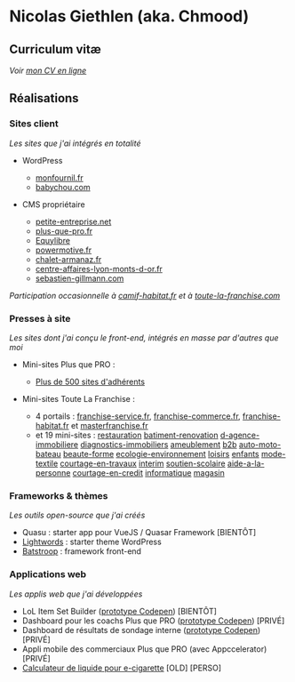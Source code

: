 # Nicolas Giethlen (aka. Chmood)

## Curriculum vitæ

  _Voir [mon CV en ligne](https://chmood.github.io)_

## Réalisations

### Sites client

_Les sites que j'ai intégrés en totalité_

* WordPress
  * [monfournil.fr](https://www.monfournil.fr/)
  * [babychou.com](http://www.babychou.com/)

* CMS propriétaire
  * [petite-entreprise.net](http://www.petite-entreprise.net/)
  * [plus-que-pro.fr](http://www.plus-que-pro.fr/)
  * [Equylibre](http://www.vente-fonds-commerce.fr/)
  * [powermotive.fr](http://www.powermotive.fr/)
  * [chalet-armanaz.fr](http://www.chalet-armanaz.fr/)
  * [centre-affaires-lyon-monts-d-or.fr](http://www.centre-affaires-lyon-monts-d-or.fr/)
  * [sebastien-gillmann.com](http://www.sebastien-gillmann.com/)

_Participation occasionnelle à [camif-habitat.fr](http://www.camif-habitat.fr/) et à [toute-la-franchise.com](http://www.toute-la-franchise.com/)_

### Presses à site

_Les sites dont j'ai conçu le front-end, intégrés en masse par d'autres que moi_

* Mini-sites Plus que PRO :
  * [Plus de 500 sites d'adhérents](http://www.plus-que-pro.fr/adherents/)

* Mini-sites Toute La Franchise :
  * 4 portails : [franchise-service.fr](http://www.franchise-service.fr/), [franchise-commerce.fr](http://www.franchise-commerce.fr/), [franchise-habitat.fr](http://www.franchise-habitat.fr/) et [masterfranchise.fr](http://www.masterfranchise.fr/)
  * et 19 mini-sites :
    [restauration](http://www.franchise-restauration.fr)
    [batiment-renovation](http://www.franchise-batiment-renovation.fr)
    [d-agence-immobiliere](http://www.franchise-d-agence-immobiliere.fr)
    [diagnostics-immobiliers](http://www.franchise-diagnostics-immobiliers.fr)
    [ameublement](http://www.franchise-ameublement.fr)
    [b2b](http://www.franchise-b2b.fr)
    [auto-moto-bateau](http://www.franchise-auto-moto-bateau.fr)
    [beaute-forme](http://www.franchise-beaute-forme.fr)
    [ecologie-environnement](http://www.franchise-ecologie-environnement.fr)
    [loisirs](http://www.franchise-loisirs.fr)
    [enfants](http://www.franchise-enfants.fr)
    [mode-textile](http://www.franchise-mode-textile.fr)
    [courtage-en-travaux](http://www.franchise-courtage-en-travaux.fr)
    [interim](http://www.franchise-interim.fr)
    [soutien-scolaire](http://www.franchise-soutien-scolaire.fr)
    [aide-a-la-personne](http://www.franchise-aide-a-la-personne.fr)
    [courtage-en-credit](http://www.franchise-courtage-en-credit.fr)
    [informatique](http://www.franchise-informatique.fr/)
    [magasin](http://www.franchise-magasin.fr/)

### Frameworks & thèmes

_Les outils open-source que j'ai créés_

* Quasu : starter app pour VueJS / Quasar Framework [BIENTÔT]
* [Lightwords](https://github.com/webcd/lightwords) : starter theme WordPress
* [Batstroop](https://github.com/webcd/batstroop) : framework front-end

### Applications web

_Les applis web que j'ai développées_

* LoL Item Set Builder ([prototype Codepen](http://codepen.io/Chmood/full/ygQKLO/)) [BIENTÔT]
* Dashboard pour les coachs Plus que PRO ([prototype Codepen](http://codepen.io/Chmood/full/NdXzNM/)) [PRIVÉ]
* Dashboard de résultats de sondage interne ([prototype Codepen](http://codepen.io/Chmood/full/RWQgrp/)) [PRIVÉ]
* Appli mobile des commerciaux Plus que PRO (avec Appccelerator) [PRIVÉ]
* [Calculateur de liquide pour e-cigarette](http://makemyjuice.fr/) [OLD] [PERSO]
